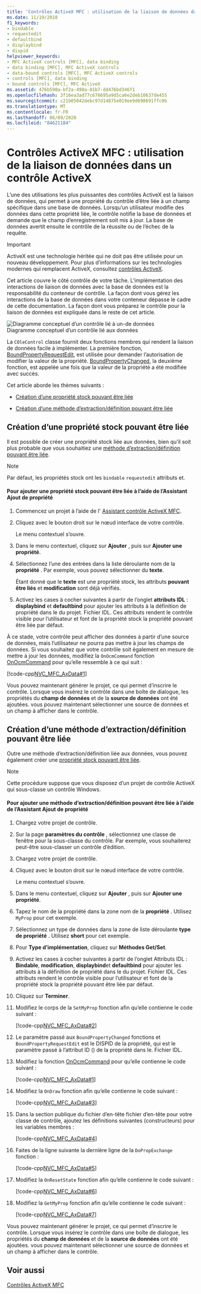```yaml
---
title: 'Contrôles ActiveX MFC : utilisation de la liaison de données dans un contrôle ActiveX'
ms.date: 11/19/2018
f1_keywords:
- bindable
- requestedit
- defaultbind
- displaybind
- dispid
helpviewer_keywords:
- MFC ActiveX controls [MFC], data binding
- data binding [MFC], MFC ActiveX controls
- data-bound controls [MFC], MFC ActiveX controls
- controls [MFC], data binding
- bound controls [MFC], MFC ActiveX
ms.assetid: 476b590a-bf2a-498a-81b7-dd476bd346f1
ms.openlocfilehash: 3f16ea3ad77c676695a9d5ca6e2deb10637de455
ms.sourcegitcommit: c21b05042debc97d14875e019ee9d698691ffc0b
ms.translationtype: MT
ms.contentlocale: fr-FR
ms.lasthandoff: 06/09/2020
ms.locfileid: "84621184"
---
```

# <a name="mfc-activex-controls-using-data-binding-in-an-activex-control"></a>Contrôles ActiveX MFC : utilisation de la liaison de données dans un contrôle ActiveX

L’une des utilisations les plus puissantes des contrôles ActiveX est la liaison de données, qui permet à une propriété du contrôle d’être liée à un champ spécifique dans une base de données. Lorsqu’un utilisateur modifie des données dans cette propriété liée, le contrôle notifie la base de données et demande que le champ d’enregistrement soit mis à jour. La base de données avertit ensuite le contrôle de la réussite ou de l’échec de la requête.

>[!IMPORTANT]
> ActiveX est une technologie héritée qui ne doit pas être utilisée pour un nouveau développement. Pour plus d’informations sur les technologies modernes qui remplacent ActiveX, consultez [contrôles ActiveX](activex-controls.md).

Cet article couvre le côté contrôle de votre tâche. L’implémentation des interactions de liaison de données avec la base de données est la responsabilité du conteneur de contrôle. La façon dont vous gérez les interactions de la base de données dans votre conteneur dépasse le cadre de cette documentation. La façon dont vous préparez le contrôle pour la liaison de données est expliquée dans le reste de cet article.

![Diagramme conceptuel d’un contrôle lié à un&#45;de données](../mfc/media/vc374v1.gif "Diagramme conceptuel d’un contrôle lié à un&#45;de données") <br/>
Diagramme conceptuel d’un contrôle lié aux données

La `COleControl` classe fournit deux fonctions membres qui rendent la liaison de données facile à implémenter. La première fonction, [BoundPropertyRequestEdit](reference/colecontrol-class.md#boundpropertyrequestedit), est utilisée pour demander l’autorisation de modifier la valeur de la propriété. [BoundPropertyChanged](reference/colecontrol-class.md#boundpropertychanged), la deuxième fonction, est appelée une fois que la valeur de la propriété a été modifiée avec succès.

Cet article aborde les thèmes suivants :

- [Création d’une propriété stock pouvant être liée](#vchowcreatingbindablestockproperty)

- [Création d’une méthode d’extraction/définition pouvant être liée](#vchowcreatingbindablegetsetmethod)

## <a name="creating-a-bindable-stock-property"></a><a name="vchowcreatingbindablestockproperty"></a>Création d’une propriété stock pouvant être liée

Il est possible de créer une propriété stock liée aux données, bien qu’il soit plus probable que vous souhaitiez une [méthode d’extraction/définition pouvant être liée](#vchowcreatingbindablegetsetmethod).

> [!NOTE]
> Par défaut, les propriétés stock ont les `bindable` `requestedit` attributs et.

#### <a name="to-add-a-bindable-stock-property-using-the-add-property-wizard"></a>Pour ajouter une propriété stock pouvant être liée à l’aide de l’Assistant Ajout de propriété

1. Commencez un projet à l’aide de l' [Assistant contrôle ActiveX MFC](reference/mfc-activex-control-wizard.md).

1. Cliquez avec le bouton droit sur le nœud interface de votre contrôle.

   Le menu contextuel s’ouvre.

1. Dans le menu contextuel, cliquez sur **Ajouter** , puis sur **Ajouter une propriété**.

1. Sélectionnez l’une des entrées dans la liste déroulante nom de la **propriété** . Par exemple, vous pouvez sélectionner du **texte**.

   Étant donné que le **texte** est une propriété stock, les attributs **pouvant être liés** et **modification** sont déjà vérifiés.

1. Activez les cases à cocher suivantes à partir de l’onglet **attributs IDL** : **displaybind** et **defaultbind** pour ajouter les attributs à la définition de propriété dans le du projet. Fichier IDL. Ces attributs rendent le contrôle visible pour l’utilisateur et font de la propriété stock la propriété pouvant être liée par défaut.

À ce stade, votre contrôle peut afficher des données à partir d’une source de données, mais l’utilisateur ne pourra pas mettre à jour les champs de données. Si vous souhaitez que votre contrôle soit également en mesure de mettre à jour les données, modifiez la `OnOcmCommand` fonction [OnOcmCommand](mfc-activex-controls-subclassing-a-windows-control.md) pour qu’elle ressemble à ce qui suit :

[!code-cpp[NVC_MFC_AxData#1](codesnippet/cpp/mfc-activex-controls-using-data-binding-in-an-activex-control_1.cpp)]

Vous pouvez maintenant générer le projet, ce qui permet d’inscrire le contrôle. Lorsque vous insérez le contrôle dans une boîte de dialogue, les propriétés du **champ de données** et de la **source de données** ont été ajoutées. vous pouvez maintenant sélectionner une source de données et un champ à afficher dans le contrôle.

## <a name="creating-a-bindable-getset-method"></a><a name="vchowcreatingbindablegetsetmethod"></a>Création d’une méthode d’extraction/définition pouvant être liée

Outre une méthode d’extraction/définition liée aux données, vous pouvez également créer une [propriété stock pouvant être liée](#vchowcreatingbindablestockproperty).

> [!NOTE]
> Cette procédure suppose que vous disposez d’un projet de contrôle ActiveX qui sous-classe un contrôle Windows.

#### <a name="to-add-a-bindable-getset-method-using-the-add-property-wizard"></a>Pour ajouter une méthode d’extraction/définition pouvant être liée à l’aide de l’Assistant Ajout de propriété

1. Chargez votre projet de contrôle.

1. Sur la page **paramètres du contrôle** , sélectionnez une classe de fenêtre pour la sous-classe du contrôle. Par exemple, vous souhaiterez peut-être sous-classer un contrôle d’édition.

1. Chargez votre projet de contrôle.

1. Cliquez avec le bouton droit sur le nœud interface de votre contrôle.

   Le menu contextuel s’ouvre.

1. Dans le menu contextuel, cliquez sur **Ajouter** , puis sur **Ajouter une propriété**.

1. Tapez le nom de la propriété dans la zone nom de la **propriété** . Utilisez `MyProp` pour cet exemple.

1. Sélectionnez un type de données dans la zone de liste déroulante **type de propriété** . Utilisez **short** pour cet exemple.

1. Pour **Type d’implémentation**, cliquez sur **Méthodes Get/Set**.

1. Activez les cases à cocher suivantes à partir de l’onglet Attributs IDL : **Bindable**, **modification**, **displaybind**et **defaultbind** pour ajouter les attributs à la définition de propriété dans le du projet. Fichier IDL. Ces attributs rendent le contrôle visible pour l’utilisateur et font de la propriété stock la propriété pouvant être liée par défaut.

1. Cliquez sur **Terminer**.

1. Modifiez le corps de la `SetMyProp` fonction afin qu’elle contienne le code suivant :

   [!code-cpp[NVC_MFC_AxData#2](codesnippet/cpp/mfc-activex-controls-using-data-binding-in-an-activex-control_2.cpp)]

1. Le paramètre passé aux `BoundPropertyChanged` fonctions et `BoundPropertyRequestEdit` est le DISPID de la propriété, qui est le paramètre passé à l’attribut ID () de la propriété dans le. Fichier IDL.

1. Modifiez la fonction [OnOcmCommand](mfc-activex-controls-subclassing-a-windows-control.md) pour qu’elle contienne le code suivant :

   [!code-cpp[NVC_MFC_AxData#1](codesnippet/cpp/mfc-activex-controls-using-data-binding-in-an-activex-control_1.cpp)]

1. Modifiez la `OnDraw` fonction afin qu’elle contienne le code suivant :

   [!code-cpp[NVC_MFC_AxData#3](codesnippet/cpp/mfc-activex-controls-using-data-binding-in-an-activex-control_3.cpp)]

1. Dans la section publique du fichier d’en-tête fichier d’en-tête pour votre classe de contrôle, ajoutez les définitions suivantes (constructeurs) pour les variables membres :

   [!code-cpp[NVC_MFC_AxData#4](codesnippet/cpp/mfc-activex-controls-using-data-binding-in-an-activex-control_4.h)]

1. Faites de la ligne suivante la dernière ligne de la `DoPropExchange` fonction :

   [!code-cpp[NVC_MFC_AxData#5](codesnippet/cpp/mfc-activex-controls-using-data-binding-in-an-activex-control_5.cpp)]

1. Modifiez la `OnResetState` fonction afin qu’elle contienne le code suivant :

   [!code-cpp[NVC_MFC_AxData#6](codesnippet/cpp/mfc-activex-controls-using-data-binding-in-an-activex-control_6.cpp)]

1. Modifiez la `GetMyProp` fonction afin qu’elle contienne le code suivant :

   [!code-cpp[NVC_MFC_AxData#7](codesnippet/cpp/mfc-activex-controls-using-data-binding-in-an-activex-control_7.cpp)]

Vous pouvez maintenant générer le projet, ce qui permet d’inscrire le contrôle. Lorsque vous insérez le contrôle dans une boîte de dialogue, les propriétés du **champ de données** et de la **source de données** ont été ajoutées. vous pouvez maintenant sélectionner une source de données et un champ à afficher dans le contrôle.

## <a name="see-also"></a>Voir aussi

[Contrôles ActiveX MFC](mfc-activex-controls.md)
